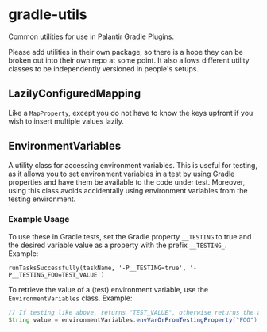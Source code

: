 # gradle-utils

Common utilities for use in Palantir Gradle Plugins.

Please add utilities in their own package, so there is a hope they can be broken out into their own repo at some point. It also allows different utility classes to be independently versioned in people's setups.

## LazilyConfiguredMapping

Like a `MapProperty`, except you do not have to know the keys upfront if you wish to insert multiple values lazily.


## EnvironmentVariables

A utility class for accessing environment variables. This is useful for testing, as it allows you to set environment variables in a test by using Gradle properties and have them be available to the code under test.
Moreover, using this class avoids accidentally using environment variables from the testing environment.

### Example Usage

To use these in Gradle tests, set the Gradle property ```__TESTING``` to true and the desired variable value as a property with the prefix ```__TESTING_```. Example:
```
runTasksSuccessfully(taskName, '-P__TESTING=true', '-P__TESTING_FOO=TEST_VALUE')
```

To retrieve the value of a (test) environment variable, use the ```EnvironmentVariables``` class. Example:
```java
// If testing like above, returns "TEST_VALUE", otherwise returns the actual value of the environment variable "FOO"
String value = environmentVariables.envVarOrFromTestingProperty("FOO").get(); 
```

